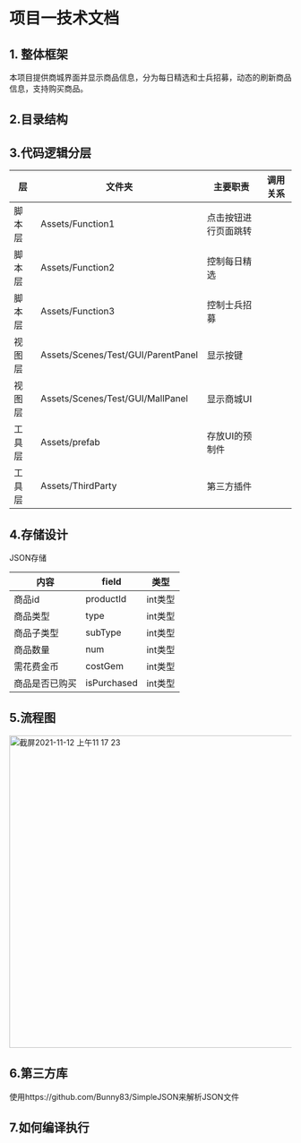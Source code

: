 #                   项目一技术文档

## 1. 整体框架

本项目提供商城界面并显示商品信息，分为每日精选和士兵招募，动态的刷新商品信息，支持购买商品。



## 2.目录结构





## 3.代码逻辑分层

| 层     | 文件夹                                | 主要职责             | 调用关系 |
| ------ | ------------------------------------- | -------------------- | -------- |
| 脚本层 | Assets/Function1                      | 点击按钮进行页面跳转 |          |
| 脚本层 | Assets/Function2                      | 控制每日精选         |          |
| 脚本层 | Assets/Function3                      | 控制士兵招募         |          |
| 视图层 | Assets/Scenes/Test/GUI/ParentPanel | 显示按键             |          |
| 视图层 | Assets/Scenes/Test/GUI/MallPanel   | 显示商城UI           |          |
| 工具层 | Assets/prefab                         | 存放UI的预制件       |          |
| 工具层 | Assets/ThirdParty                     | 第三方插件           |          |



## 4.存储设计

JSON存储

| 内容           | field       | 类型    |
| -------------- | ----------- | ------- |
| 商品id         | productId   | int类型 |
| 商品类型       | type        | int类型 |
| 商品子类型     | subType     | int类型 |
| 商品数量       | num         | int类型 |
| 需花费金币     | costGem     | int类型 |
| 商品是否已购买 | isPurchased | int类型 |



## 5.流程图

<img width="558" alt="截屏2021-11-12 上午11 17 23" src="https://user-images.githubusercontent.com/93905958/141410460-e5ebc020-49c4-4992-b4a4-2ede333536b8.png">


## 6.第三方库

使用https://github.com/Bunny83/SimpleJSON来解析JSON文件

## 7.如何编译执行

